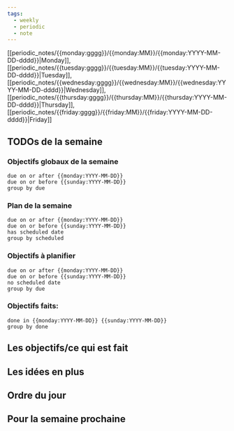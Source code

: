 ```yaml
---
tags:
  - weekly
  - periodic
  - note
---
```


[[periodic_notes/{{monday:gggg}}/{{monday:MM}}/{{monday:YYYY-MM-DD-dddd}}|Monday]], [[periodic_notes/{{tuesday:gggg}}/{{tuesday:MM}}/{{tuesday:YYYY-MM-DD-dddd}}|Tuesday]],  [[periodic_notes/{{wednesday:gggg}}/{{wednesday:MM}}/{{wednesday:YYYY-MM-DD-dddd}}|Wednesday]], [[periodic_notes/{{thursday:gggg}}/{{thursday:MM}}/{{thursday:YYYY-MM-DD-dddd}}|Thursday]], [[periodic_notes/{{friday:gggg}}/{{friday:MM}}/{{friday:YYYY-MM-DD-dddd}}|Friday]]

## TODOs de la semaine

### Objectifs globaux de la semaine
```tasks
due on or after {{monday:YYYY-MM-DD}}
due on or before {{sunday:YYYY-MM-DD}}
group by due
```

### Plan de la semaine
```tasks
due on or after {{monday:YYYY-MM-DD}}
due on or before {{sunday:YYYY-MM-DD}}
has scheduled date
group by scheduled
```

### Objectifs à planifier
```tasks
due on or after {{monday:YYYY-MM-DD}}
due on or before {{sunday:YYYY-MM-DD}}
no scheduled date
group by due
```

### Objectifs faits:
```tasks
done in {{monday:YYYY-MM-DD}} {{sunday:YYYY-MM-DD}}
group by done
```

## Les objectifs/ce qui est fait


## Les idées en plus


## Ordre du jour


## Pour la semaine prochaine